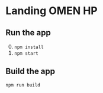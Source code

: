 # Landing OMEN HP

## Run the app

0. ```npm install```
0. ```npm start```


## Build the app
```npm run build```
